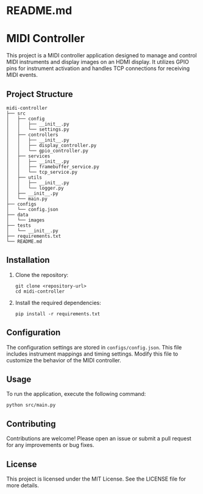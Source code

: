# README.md

# MIDI Controller

This project is a MIDI controller application designed to manage and control MIDI instruments and display images on an HDMI display. It utilizes GPIO pins for instrument activation and handles TCP connections for receiving MIDI events.

## Project Structure

```
midi-controller
├── src
│   ├── config
│   │   ├── __init__.py
│   │   └── settings.py
│   ├── controllers
│   │   ├── __init__.py
│   │   ├── display_controller.py
│   │   └── gpio_controller.py
│   ├── services
│   │   ├── __init__.py
│   │   ├── framebuffer_service.py
│   │   └── tcp_service.py
│   ├── utils
│   │   ├── __init__.py
│   │   └── logger.py
│   ├── __init__.py
│   └── main.py
├── configs
│   └── config.json
├── data
│   └── images
├── tests
│   └── __init__.py
├── requirements.txt
└── README.md
```

## Installation

1. Clone the repository:
   ```
   git clone <repository-url>
   cd midi-controller
   ```

2. Install the required dependencies:
   ```
   pip install -r requirements.txt
   ```

## Configuration

The configuration settings are stored in `configs/config.json`. This file includes instrument mappings and timing settings. Modify this file to customize the behavior of the MIDI controller.

## Usage

To run the application, execute the following command:
```
python src/main.py
```

## Contributing

Contributions are welcome! Please open an issue or submit a pull request for any improvements or bug fixes.

## License

This project is licensed under the MIT License. See the LICENSE file for more details.